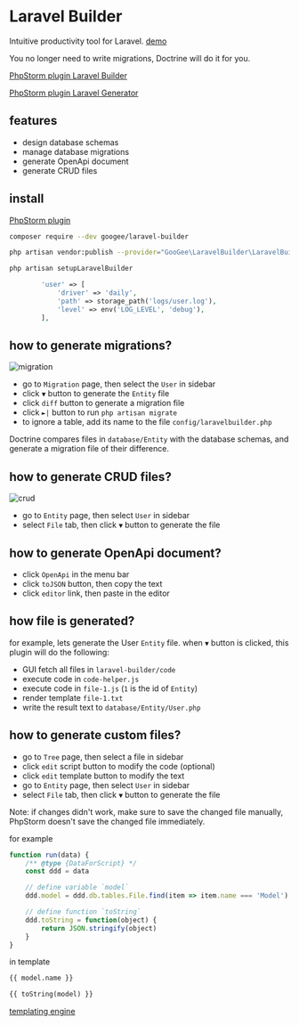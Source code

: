 # Laravel Builder

Intuitive productivity tool for Laravel. [demo](https://googee.github.io/laravel-builder/build006)

You no longer need to write migrations, Doctrine will do it for you.

[PhpStorm plugin Laravel Builder](https://plugins.jetbrains.com/plugin/20064)

[PhpStorm plugin Laravel Generator](https://plugins.jetbrains.com/plugin/15276)


## features

- design database schemas
- manage database migrations
- generate OpenApi document
- generate CRUD files


## install

[PhpStorm plugin](https://plugins.jetbrains.com/plugin/20064)

```bash
composer require --dev googee/laravel-builder

php artisan vendor:publish --provider="GooGee\LaravelBuilder\LaravelBuilderServiceProvider"

php artisan setupLaravelBuilder
```

```php
        'user' => [
            'driver' => 'daily',
            'path' => storage_path('logs/user.log'),
            'level' => env('LOG_LEVEL', 'debug'),
        ],
```


## how to generate migrations?

![migration](https://googee.github.io/laravel-builder/image/migration.gif)

- go to `Migration` page, then select the `User` in sidebar
- click `▼` button to generate the `Entity` file
- click `diff` button to generate a migration file
- click `►|` button to run `php artisan migrate`
- to ignore a table, add its name to the file `config/laravelbuilder.php`

Doctrine compares files in `database/Entity` with the database schemas, and generate a migration file of their difference.


## how to generate CRUD files?

![crud](https://googee.github.io/laravel-builder/image/crud.gif)

- go to `Entity` page, then select `User` in sidebar
- select `File` tab, then click `▼` button to generate the file


## how to generate OpenApi document?

- click `OpenApi` in the menu bar
- click `toJSON` button, then copy the text
- click `editor` link, then paste in the editor


## how file is generated?

for example, lets generate the User `Entity` file.
when `▼` button is clicked, this plugin will do the following:

- GUI fetch all files in `laravel-builder/code`
- execute code in `code-helper.js`
- execute code in `file-1.js` (`1` is the id of `Entity`)
- render template `file-1.txt`
- write the result text to `database/Entity/User.php`


## how to generate custom files?

- go to `Tree` page, then select a file in sidebar
- click `edit` script button to modify the code (optional)
- click `edit` template button to modify the text
- go to `Entity` page, then select `User` in sidebar
- select `File` tab, then click `▼` button to generate the file

Note: if changes didn't work, make sure to save the changed file manually, PhpStorm doesn't save the changed file immediately.

for example

```JavaScript
function run(data) {
    /** @type {DataForScript} */
    const ddd = data

    // define variable `model`
    ddd.model = ddd.db.tables.File.find(item => item.name === 'Model')

    // define function `toString`
    ddd.toString = function(object) {
        return JSON.stringify(object)
    }
}
```

in template

```txt
{{ model.name }}

{{ toString(model) }}
```

[templating engine](https://mozilla.github.io/nunjucks/templating.html)
